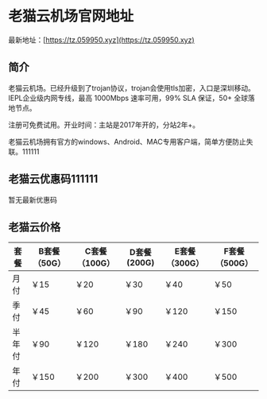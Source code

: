 # 老猫云机场官网地址

最新地址：[https://tz.059950.xyz](https://tz.059950.xyz)

## 简介

老猫云机场。已经升级到了trojan协议，trojan会使用tls加密，入口是深圳移动。IEPL企业级内网专线，最高 1000Mbps 速率可用，99% SLA 保证，50+ 全球落地节点。

注册可免费试用。开业时间：主站是2017年开的，分站2年+。

老猫云机场拥有官方的windows、Android、MAC专用客户端，简单方便防止失联。111111

## 老猫云优惠码111111

暂无最新优惠码

## 老猫云价格

|套餐|B套餐（50G）|C套餐（100G）|D套餐 (200G)|E套餐（300G）|F套餐（500G）|
|----|----|----|----|----|----|
|月付|￥15|￥20|￥30|￥40|￥50|
|季付|￥45|￥60|￥90|￥120|￥150|
|半年付|￥90|￥120|￥180|￥240|￥300|
|年付|￥150|￥200|￥300|￥400|￥500|
